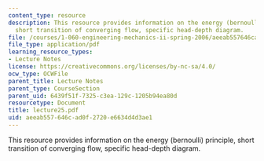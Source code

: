 ```yaml
---
content_type: resource
description: This resource provides information on the energy (bernoulli) principle,
  short transition of converging flow, specific head-depth diagram.
file: /courses/1-060-engineering-mechanics-ii-spring-2006/aeeab557646cad0f2720e6634d4d3ae1_lecture25.pdf
file_type: application/pdf
learning_resource_types:
- Lecture Notes
license: https://creativecommons.org/licenses/by-nc-sa/4.0/
ocw_type: OCWFile
parent_title: Lecture Notes
parent_type: CourseSection
parent_uid: 6439f51f-7325-c3ea-129c-1205b94ea80d
resourcetype: Document
title: lecture25.pdf
uid: aeeab557-646c-ad0f-2720-e6634d4d3ae1
---
```

This resource provides information on the energy (bernoulli) principle, short transition of converging flow, specific head-depth diagram.
